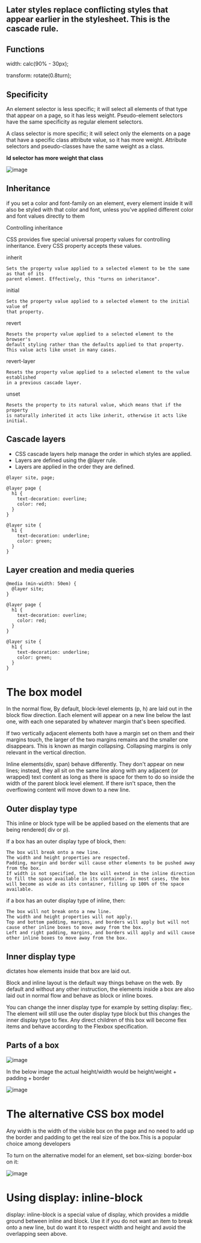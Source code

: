 
## Later styles replace conflicting styles that appear earlier in the stylesheet. This is the cascade rule.

## Functions

width: calc(90% - 30px);

transform: rotate(0.8turn);

## Specificity

An element selector is less specific; it will select all elements of that type that appear on a page, so it has less weight. Pseudo-element selectors have the same specificity as regular element selectors.

A class selector is more specific; it will select only the elements on a page that have a specific class attribute value, so it has more weight. Attribute selectors and pseudo-classes have the same weight as a class.

**Id selector has more weight that class**

![image](https://github.com/manojake/javascript-playground/assets/68778250/219245d6-863e-4e12-bf67-497112b52cd8)

## Inheritance
 if you set a color and font-family on an element, every element inside it will also be styled with that color and font, unless you've applied different color and font values directly to them

 Controlling inheritance

CSS provides five special universal property values for controlling inheritance. Every CSS property accepts these values.

inherit

    Sets the property value applied to a selected element to be the same as that of its
    parent element. Effectively, this "turns on inheritance".
initial

    Sets the property value applied to a selected element to the initial value of
    that property.
revert

    Resets the property value applied to a selected element to the browser's
    default styling rather than the defaults applied to that property.
    This value acts like unset in many cases.
revert-layer

    Resets the property value applied to a selected element to the value established
    in a previous cascade layer.
unset

    Resets the property to its natural value, which means that if the property
    is naturally inherited it acts like inherit, otherwise it acts like initial.

## Cascade layers
- CSS cascade layers help manage the order in which styles are applied.
- Layers are defined using the @layer rule.
- Layers are applied in the order they are defined.

```
@layer site, page;

@layer page {
  h1 {
    text-decoration: overline;
    color: red;
  }
}

@layer site {
  h1 {
    text-decoration: underline;
    color: green;
  }
}
```

## Layer creation and media queries
```
@media (min-width: 50em) {
  @layer site;
}

@layer page {
  h1 {
    text-decoration: overline;
    color: red;
  }
}

@layer site {
  h1 {
    text-decoration: underline;
    color: green;
  }
}
```


# The box model

In the normal flow, By default, block-level elements (p, h) are laid out in the block flow direction.  Each element will appear on a new line below the last one, with each one separated by whatever margin that's been specified.

If two vertically adjacent elements both have a margin set on them and their margins touch, the larger of the two margins remains and the smaller one disappears. This is known as margin collapsing. Collapsing margins is only relevant in the vertical direction. 

Inline elements(div, span) behave differently. They don't appear on new lines; instead, they all sit on the same line along with any adjacent (or wrapped) text content as long as there is space for them to do so inside the width of the parent block level element. If there isn't space, then the overflowing content will move down to a new line.

## Outer display type

This inline or block type will be be applied based on the elements that are being rendered( div or p).

If a box has an outer display type of block, then:

    The box will break onto a new line.
    The width and height properties are respected.
    Padding, margin and border will cause other elements to be pushed away from the box.
    If width is not specified, the box will extend in the inline direction to fill the space available in its container. In most cases, the box will become as wide as its container, filling up 100% of the space available.

if a box has an outer display type of inline, then:

    The box will not break onto a new line.
    The width and height properties will not apply.
    Top and bottom padding, margins, and borders will apply but will not cause other inline boxes to move away from the box.
    Left and right padding, margins, and borders will apply and will cause other inline boxes to move away from the box.


## Inner display type
dictates how elements inside that box are laid out.

Block and inline layout is the default way things behave on the web. By default and without any other instruction, the elements inside a box are also laid out in normal flow and behave as block or inline boxes.

You can change the inner display type for example by setting display: flex;. The element will still use the outer display type block but this changes the inner display type to flex. Any direct children of this box will become flex items and behave according to the Flexbox specification.

## Parts of a box
![image](https://github.com/manojake/javascript-playground/assets/68778250/f45bef7b-82d4-4d62-ba58-d582ee077485)

In the below image the actual height/width would be height/weight + padding + border

![image](https://github.com/manojake/javascript-playground/assets/68778250/ad445dd6-200c-473d-be76-242a11de1c49)


# The alternative CSS box model
Any width is the width of the visible box on the page and no need to add up the border and padding to get the real size of the box.This is a popular choice among developers

To turn on the alternative model for an element, set box-sizing: border-box on it:

![image](https://github.com/manojake/javascript-playground/assets/68778250/8853aea7-b68d-440d-9839-15964fc71494)

# Using display: inline-block

display: inline-block is a special value of display, which provides a middle ground between inline and block. Use it if you do not want an item to break onto a new line, but do want it to respect width and height and avoid the overlapping seen above.
